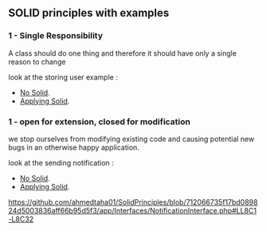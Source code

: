 ## SOLID principles with examples
<h3>1 - Single Responsibility </h3> 
<p>A class should do one thing and therefore it should have only a single reason to change </p>
<p>look at the storing user example : </p>

- [No Solid](https://github.com/ahmedtaha01/SolidPrinciples/blob/master/app/Http/Controllers/UserController.php).
- [Applying Solid](https://github.com/ahmedtaha01/SolidPrinciples/blob/master/app/Http/Controllers/SolidUserController.php).

<h3>1 - open for extension, closed for modification </h3> 
<p>we stop ourselves from modifying existing code and causing potential new bugs in an otherwise happy application.</p>
<p>look at the sending notification : </p>

- [No Solid](https://github.com/ahmedtaha01/SolidPrinciples/blob/master/app/Http/Controllers/UserController.php).
- [Applying Solid](https://github.com/ahmedtaha01/SolidPrinciples/blob/master/app/Http/Controllers/SolidUserController.php).

https://github.com/ahmedtaha01/SolidPrinciples/blob/712066735f17bd089824d5003836aff66b95d5f3/app/Interfaces/NotificationInterface.php#LL8C1-L8C32
